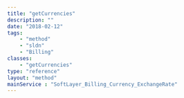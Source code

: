 ```yaml
---
title: "getCurrencies"
description: ""
date: "2018-02-12"
tags:
    - "method"
    - "sldn"
    - "Billing"
classes:
    - "getCurrencies"
type: "reference"
layout: "method"
mainService : "SoftLayer_Billing_Currency_ExchangeRate"
---
```

